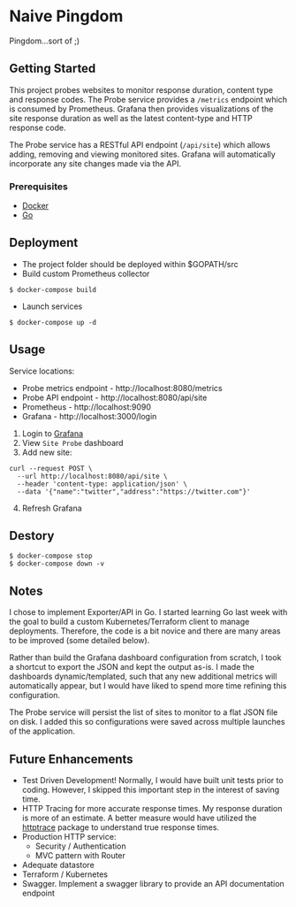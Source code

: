# Naive Pingdom

Pingdom...sort of ;)

## Getting Started

This project probes websites to monitor response duration, content type and response codes. The Probe service provides a `/metrics` endpoint which is consumed by Prometheus. Grafana then provides visualizations of the site response duration as well as the latest content-type and HTTP response code.

The Probe service has a RESTful API endpoint (`/api/site`) which allows adding, removing and viewing monitored sites. Grafana will automatically incorporate any site changes made via the API.

### Prerequisites

* [Docker](https://docs.docker.com/v17.09/engine/installation/)
* [Go](https://golang.org/doc/install)

## Deployment

* The project folder should be deployed within $GOPATH/src
* Build custom Prometheus collector

```
$ docker-compose build
```

* Launch services

```
$ docker-compose up -d
```

## Usage

Service locations:
* Probe metrics endpoint - http://localhost:8080/metrics
* Probe API endpoint - http://localhost:8080/api/site
* Prometheus - http://localhost:9090
* Grafana - http://localhost:3000/login

1. Login to [Grafana](http://localhost:3000/login)
2. View `Site Probe` dashboard
3. Add new site:

```
curl --request POST \
  --url http://localhost:8080/api/site \
  --header 'content-type: application/json' \
  --data '{"name":"twitter","address":"https://twitter.com"}'
```
4. Refresh Grafana

## Destory

```
$ docker-compose stop
$ docker-compose down -v
```

## Notes

I chose to implement Exporter/API in Go. I started learning Go last week with the goal to build a custom Kubernetes/Terraform client to manage deployments. Therefore, the code is a bit novice and there are many areas to be improved (some detailed below).

Rather than build the Grafana dashboard configuration from scratch, I took a shortcut to export the JSON and kept the output as-is. I made the dashboards dynamic/templated, such that any new additional metrics will automatically appear, but I would have liked to spend more time refining this configuration.

The Probe service will persist the list of sites to monitor to a flat JSON file on disk. I added this so configurations were saved across multiple launches of the application.

## Future Enhancements

- Test Driven Development! Normally, I would have built unit tests prior to coding. However, I skipped this important step in the interest of saving time.
- HTTP Tracing for more accurate response times. My response duration is more of an estimate. A better measure would have utilized the [httptrace](https://golang.org/pkg/net/http/httptrace/) package to understand true response times.
- Production HTTP service:
  - Security / Authentication
  - MVC pattern with Router
- Adequate datastore 
- Terraform / Kubernetes
- Swagger. Implement a swagger library to provide an API documentation endpoint
